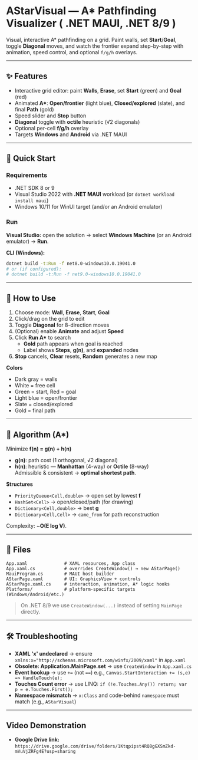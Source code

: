 # AStarVisual — A* Pathfinding Visualizer ( .NET MAUI, .NET 8/9 )

Visual, interactive A* pathfinding on a grid. Paint walls, set **Start**/**Goal**, toggle **Diagonal** moves, and watch the frontier expand step-by-step with animation, speed control, and optional `f/g/h` overlays.

---

## ✨ Features
- Interactive grid editor: paint **Walls**, **Erase**, set **Start** (green) and **Goal** (red)
- Animated **A\***: **Open/frontier** (light blue), **Closed/explored** (slate), and final **Path** (gold)
- Speed slider and **Stop** button
- **Diagonal** toggle with **octile** heuristic (√2 diagonals)
- Optional per-cell **f/g/h** overlay
- Targets **Windows** and **Android** via .NET MAUI

---

## 🚀 Quick Start

### Requirements
- .NET SDK 8 or 9
- Visual Studio 2022 with **.NET MAUI** workload (or `dotnet workload install maui`)
- Windows 10/11 for WinUI target (and/or an Android emulator)

### Run
**Visual Studio:** open the solution → select **Windows Machine** (or an Android emulator) → **Run**.

**CLI (Windows):**
```bash
dotnet build -t:Run -f net8.0-windows10.0.19041.0
# or (if configured):
# dotnet build -t:Run -f net9.0-windows10.0.19041.0
```

---

## 🧭 How to Use
1. Choose mode: **Wall**, **Erase**, **Start**, **Goal**
2. Click/drag on the grid to edit
3. Toggle **Diagonal** for 8-direction moves
4. (Optional) enable **Animate** and adjust **Speed**
5. Click **Run A\*** to search
   - **Gold** path appears when goal is reached
   - Label shows **Steps**, **g(n)**, and **expanded** nodes
6. **Stop** cancels, **Clear** resets, **Random** generates a new map

**Colors**
- Dark gray = walls
- White = free cell
- Green = start, Red = goal
- Light blue = open/frontier
- Slate = closed/explored
- Gold = final path

---

## 🧠 Algorithm (A*)
Minimize **f(n) = g(n) + h(n)**  
- **g(n)**: path cost (1 orthogonal, √2 diagonal)  
- **h(n)**: heuristic — **Manhattan** (4-way) or **Octile** (8-way)  
Admissible & consistent → **optimal shortest path**.

**Structures**
- `PriorityQueue<Cell,double>` → open set by lowest **f**
- `HashSet<Cell>` → open/closed/path (for drawing)
- `Dictionary<Cell,double>` → best **g**
- `Dictionary<Cell,Cell>` → `came_from` for path reconstruction

Complexity: ~**O(E log V)**.

---

## 🧩 Files
```
App.xaml              # XAML resources, App class
App.xaml.cs           # overrides CreateWindow() → new AStarPage()
MauiProgram.cs        # MAUI host builder
AStarPage.xaml        # UI: GraphicsView + controls
AStarPage.xaml.cs     # interaction, animation, A* logic hooks
Platforms/            # platform-specific targets (Windows/Android/etc.)
```

> On .NET 8/9 we use `CreateWindow(...)` instead of setting `MainPage` directly.

---

## 🛠 Troubleshooting
- **XAML 'x' undeclared** → ensure `xmlns:x="http://schemas.microsoft.com/winfx/2009/xaml"` in `App.xaml`
- **Obsolete: Application.MainPage.set** → use `CreateWindow` in `App.xaml.cs`
- **Event hookup** → use `+=` (not `==`) e.g., `Canvas.StartInteraction += (s,e) => HandleTouch(e);`
- **Touches Count error** → use LINQ: `if (!e.Touches.Any()) return; var p = e.Touches.First();`
- **Namespace mismatch** → `x:Class` and code-behind `namespace` must match (e.g., `AStarVisual`)

---
##  Video Demonstration
- **Google Drive link:**
`https://drive.google.com/drive/folders/1Ktqpipst4RQ8gGXSmZkd-mVuVjZRFg4E?usp=sharing`

